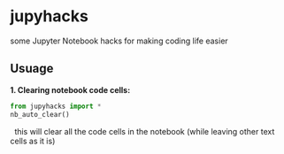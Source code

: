 # jupyhacks
some Jupyter Notebook hacks for making coding life easier

## Usuage
**1. Clearing notebook code cells: <br>**
```python
from jupyhacks import *
nb_auto_clear()
```
&nbsp; this will clear all the code cells in the notebook (while leaving other text cells as it is)
